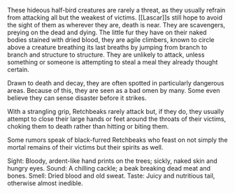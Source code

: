 These hideous half-bird creatures are rarely a threat, as they usually refrain from attacking all but the weakest of victims. [[Lascar]]s still hope to avoid the sight of them as wherever they are, death is near. They are scavengers, preying on the dead and dying. The little fur they have on their naked bodies stained with dried blood, they are agile climbers, known to circle above a creature breathing its last breaths by jumping from branch to branch and structure to structure. They are unlikely to attack, unless something or someone is attempting to steal a meal they already thought certain.

Drawn to death and decay, they are often spotted in particularly dangerous areas.
Because of this, they are seen as a bad omen by many. Some even believe they can sense disaster before it strikes.

With a strangling grip, Retchbeaks rarely attack but, if they do, they usually attempt to close their large hands or feet around the throats of their victims, choking them to death rather than hitting or biting them.

Some rumors speak of black-furred Retchbeaks who feast on not simply the mortal remains of their victims but their spirits as well. 

Sight:
Bloody, ardent-like hand prints on the trees; sickly, naked
skin and hungry eyes.
Sound:
A chilling cackle; a beak breaking dead meat and bones.
Smell:
Dried blood and old sweat.
Taste:
Juicy and nutritious tail, otherwise almost inedible.